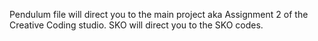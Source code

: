 Pendulum file will direct you to the main project aka Assignment 2 of the Creative Coding studio.
SKO will direct you to the SKO codes.
